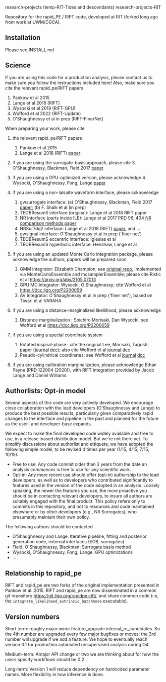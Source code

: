 research-projects (temp-RIT-Tides and descendants)
research-projects-RIT

Repository for the rapid_PE / RIFT code, developed at RIT (forked long ago from work at UWM/CGCA).

## Installation

Please see INSTALL.md

## Science

If you are using this code for a production analysis, please contact us to make sure you follow the instructions included here!
Also, make sure you cite the relevant rapid_pe/RIFT papers

 1.  Pankow et al 2015
 2.  Lange et al 2018 (RIFT)
 3.  Wysocki et al 2019 (RIFT-GPU)
 4.  Wofford et al 2022 (RIFT-Update)
 5.  O'Shaughnessy et al in prep (RIFT-FinerNet)

When preparing your work, please cite 

 1. the relevant rapid_pe/RIFT papers
     1.  Pankow et al 2015
     2.  Lange et al 2018 (RIFT) [paper](https://arxiv.org/abs/1805.10457)
 
 2. If you are using the surrogate-basis approach, please cite
     3. O'Shaughnessy, Blackman, Field 2017 [paper](http://adsabs.harvard.edu/abs/2017CQGra..34n4002O)

 3. If you are using a GPU-optimized version, please acknowledge
     4.  Wysocki, O'Shaughnessy,  Fong, Lange [paper](https://arxiv.org/abs/1902.04934)

 4. If you are using a non-lalsuite waveform interface, please acknowledge
     1.  gwsurrogate interface: (a) O'Shaughnessy, Blackman, Field 2017 [paper](http://adsabs.harvard.edu/abs/2017CQGra..34n4002O); (b) F. Shaik et al (in prep)
     2.  TEOBResumS interface (original):  Lange et al 2018 RIFT paper
     3.  NR interface (parts inside ILE): Lange et al 2017 PRD 96, 404 [NR comparison methods paper](http://adsabs.harvard.edu/abs/2017PhRvD..96j4041L)
     4.  NRSur7dq2 interface: Lange et al 2018 (RIFT) [paper](https://arxiv.org/abs/1805.10457), and ...
     5.  gwsignal interface: O'Shaughnessy et al in prep ('finer net')
     6.  TEOBResumS eccentric interface: Iglesias et al
     7.  TEOBResumS hyperbolic interface: Henshaw, Lange et al 

  5. If you are using an updated Monte Carlo integration package, please acknowledge the authors; papers will be prepared soon
     1.  GMM integrator: Elizabeth Champion; see [original repo](https://git.ligo.org/benjamin.champion/Monte-Carlo-Integrator), implemented via MonteCarloEnsemble and mcsamplerEnsemble; please cite Ristic et al https://arxiv.org/abs/2105.07013
     2.  GPU MC integrator:  Wysocki, O'Shaughnessy; cite Wofford et al https://dcc.ligo.org/P2200059
     3.  AV integrator: O'Shaughnessy et al  in prep ('finer net'), based on Tiwari et al VARAHA

  6. If you are using a distance-marginalized likeliihood, please acknowledge 
     1. Distance marginalization : Soichiro Morisaki, Dan Wysocki, see  Wofford et al https://dcc.ligo.org/P2200059

  7. If you are using a special coordinate system
     1. Rotated inspiral-phase : cite the original Lee, Morisaki, Tagoshi paper ([journal](https://journals.aps.org/prd/abstract/10.1103/PhysRevD.105.124057) [dcc](https://dcc.ligo.org/LIGO-P2200037)); also cite Wofford et al  [journal](https://journals.aps.org/prd/abstract/10.1103/PhysRevD.107.024040) [dcc](https://dcc.ligo.org/P2200059)
     1. Pseudo-cylindrical coordinates: see Wofford et al   [journal](https://journals.aps.org/prd/abstract/10.1103/PhysRevD.107.024040) [dcc](https://dcc.ligo.org/P2200059)
  
  8. If you are using calibration marginalization, please acknowledge Ethan Payne  (PRD 122004 (2020)), with RIFT integration provided by Jacob Lange and Daniel Williams

## Authorlists: Opt-in model
Several aspects of this code are very actively developed.  We encourage  close collaboration with the lead developers (O'Shaughnessy and Lange) to produce the best possible results, particularly given comparatively rapid changes to the interface and pipeline in the past and planned for the future as the user- and developer-base expands.

We expect to make the final developed code widely available and free to use, in a release-based distribution model.  But we're not there yet.  To simplify discussions about authorlist and ettiquete, we have adopted the following simple model, to be revised 4 times per year (1/15, 4/15, 7/15, 10/15):  
 * Free to use: Any code commit older than 3 years from the date an analysis <i>commences</i> is free to use for any scientific work.  
 * Opt-in: Any more recent use should offer (opt-in) authorship to the lead developers, as well as to developers who contributed significantly to features used in the version of the code adopted in an analysis.  Loosely speaking, the newer the features you use, the more proactive you should be in contacting relevant developers, to insure all authors are suitably engaged with the final product.
This policy refers only to commits in this repository, and not to resources and code maintained elsewhere or by other developers (e.g., NR Surrogates), who presumably maintain their own policy.


The following authors should be contacted 
  * O'Shaughnessy and Lange: Iterative pipeline, fitting and posterior generation code, external interfaces (EOB, surrogates)
  * Field, O'Shaughnessy, Blackman: Surrogate basis method 
  * Wysocki, O'Shaughnessy,  Fong, Lange: GPU optimizations
  * ...

## Relationship to rapid_pe
RIFT and rapid_pe are two forks of the original implementation presented in Pankow  et al. 2015.
RIFT and rapid_pe are now disseminated in a common git repository https://git.ligo.org/rapidpe-rift/, and share common code (i.e, the ``integrate_likelihood_extrinsic_batchmode`` executable).


## Version numbers

Short term: roughly major.minor.feature_upgrade.internal_rc_candidates.   So the 4th number are upgraded every few major bugfixes or moves; the 3rd number will upgrade if we add a feature.  We hope to eventually reach version 0.1 for production automated unsupervised analysis during O4

Medium-term: Amajor API change or two we are thinking about for how the users specify workflows should be 0.2

Long-term: Version 1 will reduce dependency on hardcoded parameter names. More flexibility in how inference is done. 
